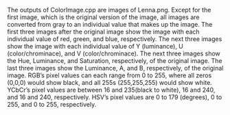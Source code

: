 The outputs of ColorImage.cpp are images of Lenna.png.  Except for the first image, which is the original version of the image, all images are converted from gray to an individual value that makes up the image.  The first three images after the original image show the image with each individual value of red, green, and blue, respectively.  The next three images show the image with each individual value of Y (luminance), U (color/chrominace), and V (color/chrominace).  The next three images show the Hue, Luminance, and Saturation, respectively, of the original image.  The last three images show the Luminance, A, and B, respectively, of the original image. RGB’s pixel values can each range from 0 to 255, where all zeros (0,0,0) would show black, and all 255s (255,255,255) would show white.  YCbCr’s pixel values are between 16 and 235(black to white), 16 and 240, and 16 and 240, respectively.  HSV’s pixel values are 0 to 179 (degrees), 0 to 255, and 0 to 255, respectively.
